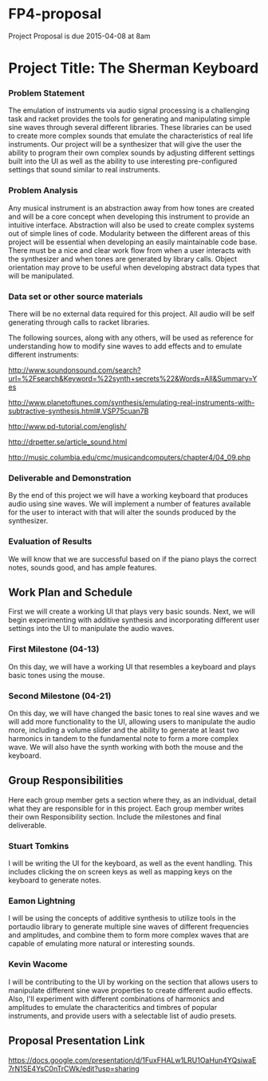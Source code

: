 # FP4-proposal
Project Proposal is due 2015-04-08 at 8am

# Project Title: The Sherman Keyboard
### Problem Statement
The emulation of instruments via audio signal processing is a challenging task and racket provides the tools for generating and manipulating simple sine waves through several different libraries. These libraries can be used to create more complex sounds that emulate the characteristics of real life instruments. Our project will be a synthesizer that will give the user the ability to program their own complex sounds by adjusting different settings built into the UI as well as the ability to use interesting pre-configured settings that sound similar to real instruments.

### Problem Analysis
Any musical instrument is an abstraction away from how tones are created and will be a core concept when developing this instrument to provide an intuitive interface. Abstraction will also be used to create complex systems out of simple lines of code. Modularity between the different areas of this project will be essential when developing an easily maintainable code base. There must be a nice and clear work flow from when a user interacts with the synthesizer and when tones are generated by library calls. Object orientation may prove to be useful when developing abstract data types that will be manipulated.

### Data set or other source materials
There will be no external data required for this project. All audio will be self generating through calls to racket libraries.

The following sources, along with any others, will be used as reference for understanding how to modify sine waves to add effects and to emulate different instruments:

http://www.soundonsound.com/search?url=%2Fsearch&Keyword=%22synth+secrets%22&Words=All&Summary=Yes

http://www.planetoftunes.com/synthesis/emulating-real-instruments-with-subtractive-synthesis.html#.VSP75cuan7B

http://www.pd-tutorial.com/english/

http://drpetter.se/article_sound.html

http://music.columbia.edu/cmc/musicandcomputers/chapter4/04_09.php

### Deliverable and Demonstration
By the end of this project we will have a working keyboard that produces audio using sine waves. We will implement a
number of features available for the user to interact with that will alter the sounds produced by the synthesizer.

### Evaluation of Results
We will know that we are successful based on if the piano plays the correct notes, sounds good, and has ample
features.

## Work Plan and Schedule
First we will create a working UI that plays very basic sounds. Next, we will begin experimenting with additive synthesis and incorporating different user settings into the UI to manipulate the audio waves. 

### First Milestone (04-13)
On this day, we will have a working UI that resembles a keyboard and plays basic tones using the mouse. 

### Second Milestone (04-21)
On this day, we will have changed the basic tones to real sine waves and we will add more functionality to the UI,
allowing users to manipulate the audio more, including a volume slider and the ability to generate at least two
harmonics in tandem to the fundamental note to form a more complex wave. We will also have the synth working with
both the mouse and the keyboard.

## Group Responsibilities
Here each group member gets a section where they, as an individual, detail what they are responsible for in this
project. Each group member writes their own Responsibility section. Include the milestones and final deliverable.

### Stuart Tomkins
I will be writing the UI for the keyboard, as well as the event handling. This includes clicking the on screen keys
as well as mapping keys on the keyboard to generate notes. 

### Eamon Lightning
I will be using the concepts of additive synthesis to utilize tools in the portaudio library to generate multiple
sine waves of different frequencies and amplitudes, and combine them to form more complex waves that are capable of
emulating more natural or interesting sounds. 

### Kevin Wacome 
I will be contributing to the UI by working on the section that allows users to manipulate different sine wave properties to create different audio effects. Also, I'll experiment with different combinations of harmonics and amplitudes to emulate the characteritics and timbres of popular instruments, and provide users with a selectable list of audio presets. 

## Proposal Presentation Link

https://docs.google.com/presentation/d/1FuxFHALw1LRU1OaHun4YQsiwaE7rN1SE4YsC0nTrCWk/edit?usp=sharing

<!-- Links -->
[piazza]: https://piazza.com/class/i55is8xqqwhmr?cid=453
[markdown]: https://help.github.com/articles/markdown-basics/
